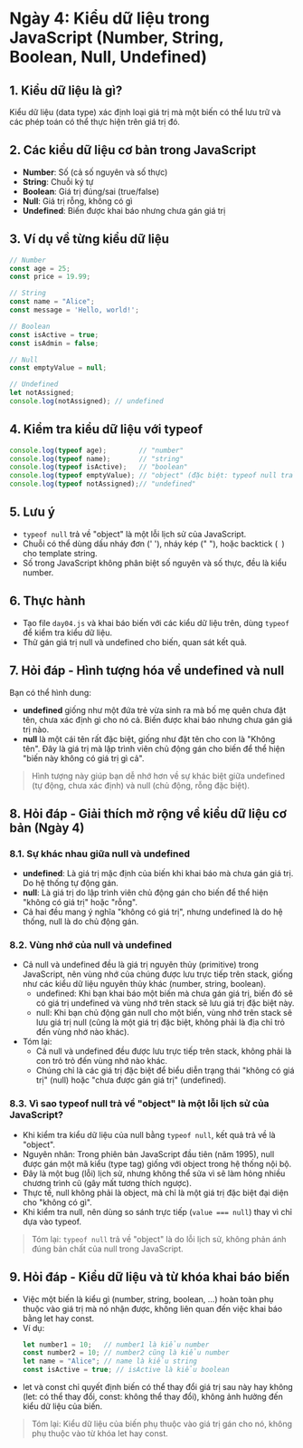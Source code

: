 # Ngày 4: Kiểu dữ liệu trong JavaScript (Number, String, Boolean, Null, Undefined)

## 1. Kiểu dữ liệu là gì?
Kiểu dữ liệu (data type) xác định loại giá trị mà một biến có thể lưu trữ và các phép toán có thể thực hiện trên giá trị đó.

## 2. Các kiểu dữ liệu cơ bản trong JavaScript
- **Number**: Số (cả số nguyên và số thực)
- **String**: Chuỗi ký tự
- **Boolean**: Giá trị đúng/sai (true/false)
- **Null**: Giá trị rỗng, không có gì
- **Undefined**: Biến được khai báo nhưng chưa gán giá trị

## 3. Ví dụ về từng kiểu dữ liệu
```javascript
// Number
const age = 25;
const price = 19.99;

// String
const name = "Alice";
const message = 'Hello, world!';

// Boolean
const isActive = true;
const isAdmin = false;

// Null
const emptyValue = null;

// Undefined
let notAssigned;
console.log(notAssigned); // undefined
```

## 4. Kiểm tra kiểu dữ liệu với typeof
```javascript
console.log(typeof age);        // "number"
console.log(typeof name);       // "string"
console.log(typeof isActive);   // "boolean"
console.log(typeof emptyValue); // "object" (đặc biệt: typeof null trả về "object")
console.log(typeof notAssigned);// "undefined"
```

## 5. Lưu ý
- `typeof null` trả về "object" là một lỗi lịch sử của JavaScript.
- Chuỗi có thể dùng dấu nháy đơn (' '), nháy kép (" "), hoặc backtick (` `) cho template string.
- Số trong JavaScript không phân biệt số nguyên và số thực, đều là kiểu number.

## 6. Thực hành
- Tạo file `day04.js` và khai báo biến với các kiểu dữ liệu trên, dùng `typeof` để kiểm tra kiểu dữ liệu.
- Thử gán giá trị null và undefined cho biến, quan sát kết quả.

## 7. Hỏi đáp - Hình tượng hóa về undefined và null

Bạn có thể hình dung:
- **undefined** giống như một đứa trẻ vừa sinh ra mà bố mẹ quên chưa đặt tên, chưa xác định gì cho nó cả. Biến được khai báo nhưng chưa gán giá trị nào.
- **null** là một cái tên rất đặc biệt, giống như đặt tên cho con là "Không tên". Đây là giá trị mà lập trình viên chủ động gán cho biến để thể hiện "biến này không có giá trị gì cả".

> Hình tượng này giúp bạn dễ nhớ hơn về sự khác biệt giữa undefined (tự động, chưa xác định) và null (chủ động, rỗng đặc biệt).

## 8. Hỏi đáp - Giải thích mở rộng về kiểu dữ liệu cơ bản (Ngày 4)

### 8.1. Sự khác nhau giữa null và undefined
- **undefined**: Là giá trị mặc định của biến khi khai báo mà chưa gán giá trị. Do hệ thống tự động gán.
- **null**: Là giá trị do lập trình viên chủ động gán cho biến để thể hiện "không có giá trị" hoặc "rỗng".
- Cả hai đều mang ý nghĩa "không có giá trị", nhưng undefined là do hệ thống, null là do chủ động gán.

### 8.2. Vùng nhớ của null và undefined
- Cả null và undefined đều là giá trị nguyên thủy (primitive) trong JavaScript, nên vùng nhớ của chúng được lưu trực tiếp trên stack, giống như các kiểu dữ liệu nguyên thủy khác (number, string, boolean).
  - undefined: Khi bạn khai báo một biến mà chưa gán giá trị, biến đó sẽ có giá trị undefined và vùng nhớ trên stack sẽ lưu giá trị đặc biệt này.
  - null: Khi bạn chủ động gán null cho một biến, vùng nhớ trên stack sẽ lưu giá trị null (cũng là một giá trị đặc biệt, không phải là địa chỉ trỏ đến vùng nhớ nào khác).
- Tóm lại:
  - Cả null và undefined đều được lưu trực tiếp trên stack, không phải là con trỏ trỏ đến vùng nhớ nào khác.
  - Chúng chỉ là các giá trị đặc biệt để biểu diễn trạng thái "không có giá trị" (null) hoặc "chưa được gán giá trị" (undefined).

### 8.3. Vì sao typeof null trả về "object" là một lỗi lịch sử của JavaScript?
- Khi kiểm tra kiểu dữ liệu của null bằng `typeof null`, kết quả trả về là "object".
- Nguyên nhân: Trong phiên bản JavaScript đầu tiên (năm 1995), null được gán một mã kiểu (type tag) giống với object trong hệ thống nội bộ.
- Đây là một bug (lỗi) lịch sử, nhưng không thể sửa vì sẽ làm hỏng nhiều chương trình cũ (gây mất tương thích ngược).
- Thực tế, null không phải là object, mà chỉ là một giá trị đặc biệt đại diện cho "không có gì".
- Khi kiểm tra null, nên dùng so sánh trực tiếp (`value === null`) thay vì chỉ dựa vào typeof.

> Tóm lại: `typeof null` trả về "object" là do lỗi lịch sử, không phản ánh đúng bản chất của null trong JavaScript.

## 9. Hỏi đáp - Kiểu dữ liệu và từ khóa khai báo biến

- Việc một biến là kiểu gì (number, string, boolean, ...) hoàn toàn phụ thuộc vào giá trị mà nó nhận được, không liên quan đến việc khai báo bằng let hay const.
- Ví dụ:
  ```javascript
  let number1 = 10;   // number1 là kiểu number
  const number2 = 10; // number2 cũng là kiểu number
  let name = "Alice"; // name là kiểu string
  const isActive = true; // isActive là kiểu boolean
  ```
- let và const chỉ quyết định biến có thể thay đổi giá trị sau này hay không (let: có thể thay đổi, const: không thể thay đổi), không ảnh hưởng đến kiểu dữ liệu của biến.

> Tóm lại: Kiểu dữ liệu của biến phụ thuộc vào giá trị gán cho nó, không phụ thuộc vào từ khóa let hay const.
